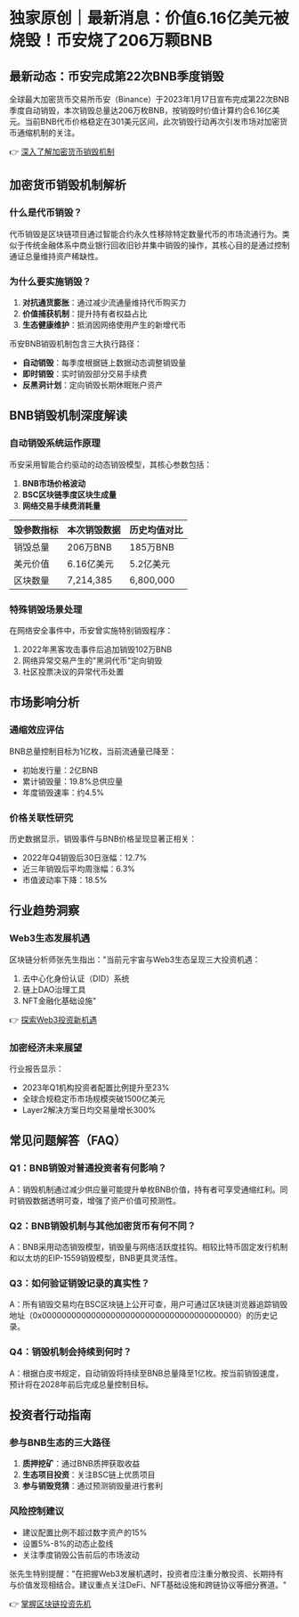 # 独家原创｜最新消息：价值6.16亿美元被烧毁！币安烧了206万颗BNB

## 最新动态：币安完成第22次BNB季度销毁
全球最大加密货币交易所币安（Binance）于2023年1月17日宣布完成第22次BNB季度自动销毁，本次销毁总量达206万枚BNB，按销毁时价值计算约合6.16亿美元。当前BNB代币价格稳定在301美元区间，此次销毁行动再次引发市场对加密货币通缩机制的关注。

👉 [深入了解加密货币销毁机制](https://bit.ly/okx_welcome)

## 加密货币销毁机制解析

### 什么是代币销毁？
代币销毁是区块链项目通过智能合约永久性移除特定数量代币的市场流通行为。类似于传统金融体系中商业银行回收旧钞并集中销毁的操作，其核心目的是通过控制通证总量维持资产稀缺性。

### 为什么要实施销毁？
1. **对抗通货膨胀**：通过减少流通量维持代币购买力
2. **价值捕获机制**：提升持有者权益占比
3. **生态健康维护**：抵消因网络使用产生的新增代币

币安BNB销毁机制包含三大执行路径：
- **自动销毁**：每季度根据链上数据动态调整销毁量
- **即时销毁**：实时销毁部分交易手续费
- **反黑洞计划**：定向销毁长期休眠账户资产

## BNB销毁机制深度解读

### 自动销毁系统运作原理
币安采用智能合约驱动的动态销毁模型，其核心参数包括：
1. **BNB市场价格波动**
2. **BSC区块链季度区块生成量**
3. **网络交易手续费消耗量**

| 毁参数指标 | 本次销毁数据 | 历史均值对比 |
|------------|--------------|--------------|
| 销毁总量   | 206万BNB     | 185万BNB     |
| 美元价值   | 6.16亿美元   | 5.2亿美元    |
| 区块数量   | 7,214,385    | 6,800,000    |

### 特殊销毁场景处理
在网络安全事件中，币安曾实施特别销毁程序：
1. 2022年黑客攻击事件后追加销毁102万BNB
2. 网络异常交易产生的"黑洞代币"定向销毁
3. 社区投票决议的异常代币处置

## 市场影响分析

### 通缩效应评估
BNB总量控制目标为1亿枚，当前流通量已降至：
- 初始发行量：2亿BNB
- 累计销毁量：19.8%总供应量
- 年度销毁速率：约4.5%

### 价格关联性研究
历史数据显示，销毁事件与BNB价格呈现显著正相关：
- 2022年Q4销毁后30日涨幅：12.7%
- 近三年销毁后平均周涨幅：6.3%
- 市值波动率下降：18.5%

## 行业趋势洞察

### Web3生态发展机遇
区块链分析师张先生指出："当前元宇宙与Web3生态呈现三大投资机遇：
1. 去中心化身份认证（DID）系统
2. 链上DAO治理工具
3. NFT金融化基础设施"

👉 [探索Web3投资新机遇](https://bit.ly/okx_welcome)

### 加密经济未来展望
行业报告显示：
- 2023年Q1机构投资者配置比例提升至23%
- 全球合规稳定币市场规模突破1500亿美元
- Layer2解决方案日均交易量增长300%

## 常见问题解答（FAQ）

### Q1：BNB销毁对普通投资者有何影响？
A：销毁机制通过减少供应量可能提升单枚BNB价值，持有者可享受通缩红利。同时销毁数据透明可查，增强了资产价值可预测性。

### Q2：BNB销毁机制与其他加密货币有何不同？
A：BNB采用动态销毁模型，销毁量与网络活跃度挂钩。相较比特币固定发行机制和以太坊的EIP-1559销毁模型，BNB更具灵活性。

### Q3：如何验证销毁记录的真实性？
A：所有销毁交易均在BSC区块链上公开可查，用户可通过区块链浏览器追踪销毁地址（0x0000000000000000000000000000000000000000）的历史记录。

### Q4：销毁机制会持续到何时？
A：根据白皮书规定，自动销毁将持续至BNB总量降至1亿枚。按当前销毁速度，预计将在2028年前后完成总量控制目标。

## 投资者行动指南

### 参与BNB生态的三大路径
1. **质押挖矿**：通过BNB质押获取收益
2. **生态项目投资**：关注BSC链上优质项目
3. **参与销毁竞猜**：通过预测销毁量进行套利

### 风险控制建议
- 建议配置比例不超过数字资产的15%
- 设置5%-8%的动态止盈线
- 关注季度销毁公告前后的市场波动

张先生特别提醒："在把握Web3发展机遇时，投资者应注重分散投资、长期持有与价值发现相结合。建议重点关注DeFi、NFT基础设施和跨链协议等细分赛道。"

👉 [掌握区块链投资先机](https://bit.ly/okx_welcome)